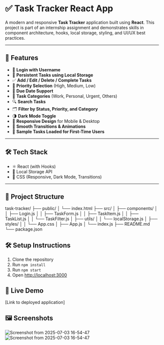 # ✅ Task Tracker React App

A modern and responsive **Task Tracker** application built using **React**. This project is part of an internship assignment and demonstrates skills in component architecture, hooks, local storage, styling, and UI/UX best practices.

---

## 🌟 Features

- 🔐 **Login with Username**
- 🧠 **Persistent Tasks using Local Storage**
- ✅ **Add / Edit / Delete / Complete Tasks**
- 🎯 **Priority Selection** (High, Medium, Low)
- 📅 **Due Date Support**
- 🧩 **Task Categories** (Work, Personal, Urgent, Others)
- 🔍 **Search Tasks**
- 🗂️ **Filter by Status, Priority, and Category**
- 🌗 **Dark Mode Toggle**
- 📱 **Responsive Design** for Mobile & Desktop
- 🔄 **Smooth Transitions & Animations**
- 🧪 **Sample Tasks Loaded for First-Time Users**

---

## 🛠️ Tech Stack

- ⚛️ React (with Hooks)
- 💾 Local Storage API
- 🎨 CSS (Responsive, Dark Mode, Transitions)

---

## 📁 Project Structure

task-tracker/
├── public/
│ └── index.html
├── src/
│ ├── components/
│ │ ├── Login.js
│ │ ├── TaskForm.js
│ │ ├── TaskItem.js
│ │ ├── TaskList.js
│ │ └── TaskFilter.js
│ ├── utils/
│ │ └── localStorage.js
│ ├── styles/
│ │ └── App.css
│ ├── App.js
│ └── index.js
├── README.md
└── package.json

## 🛠 Setup Instructions
1. Clone the repository
2. Run `npm install`
3. Run `npm start`
4. Open [http://localhost:3000](http://localhost:3000)

## 🔗 Live Demo
[Link to deployed application]

## 🖼 Screenshots
![Screenshot from 2025-07-03 16-54-47](https://github.com/user-attachments/assets/f26c233e-af8b-4f99-9554-dc8aff7edcb3)
![Screenshot from 2025-07-03 16-54-47](https://github.com/user-attachments/assets/a3994a99-15b0-4bed-a141-2de41233a147)
